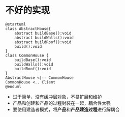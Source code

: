 # 不好的实现

```plantuml
@startuml
class AbstractHouse{
    abstract buildBase():void
    abstract buildWalls():void
    abstract buildRoof():void
    build():void
}
class CommonHouse {
    buildBase():void
    buildWalls():void
    buildRoof():void 
}
AbstractHouse <|-- CommonHouse
CommonHouse <.. Client
@enduml
```

* 过于简单，没有缓冲层对象，不易扩展和维护
* 产品和创建和产品的过程封装在一起，耦合性太强
* 要使用建造者模式，将**产品**和**产品建造过程**进行解耦合
